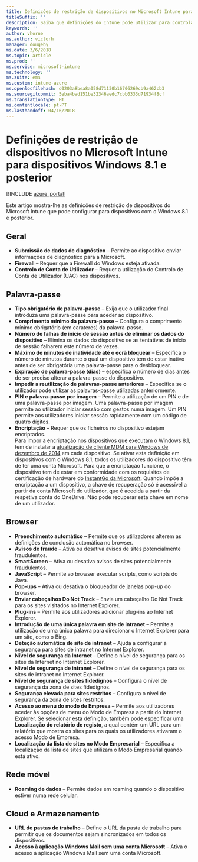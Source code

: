 ```yaml
---
title: Definições de restrição de dispositivos no Microsoft Intune para dispositivos com o Windows 8.1
titleSuffix: ''
description: Saiba que definições do Intune pode utilizar para controlar as definições e funcionalidades em dispositivos com o Windows 8.1.
keywords: ''
author: vhorne
ms.author: victorh
manager: dougeby
ms.date: 3/6/2018
ms.topic: article
ms.prod: ''
ms.service: microsoft-intune
ms.technology: ''
ms.suite: ems
ms.custom: intune-azure
ms.openlocfilehash: d0203a8bea8a058d71130b16706269cb9a462cb3
ms.sourcegitcommit: 5eba4bad151be32346aedc7cbb0333d71934f8cf
ms.translationtype: HT
ms.contentlocale: pt-PT
ms.lasthandoff: 04/16/2018
---
```

# <a name="microsoft-intune-windows-81-and-later-device-restriction-settings"></a>Definições de restrição de dispositivos no Microsoft Intune para dispositivos Windows 8.1 e posterior

[!INCLUDE [azure_portal](./includes/azure_portal.md)]

Este artigo mostra-lhe as definições de restrição de dispositivos do Microsoft Intune que pode configurar para dispositivos com o Windows 8.1 e posterior.


## <a name="general"></a>Geral

-   **Submissão de dados de diagnóstico** – Permite ao dispositivo enviar informações de diagnóstico para a Microsoft.
-   **Firewall** – Requer que a Firewall do Windows esteja ativada.
-   **Controlo de Conta de Utilizador** – Requer a utilização do Controlo de Conta de Utilizador (UAC) nos dispositivos.

## <a name="password"></a>Palavra-passe
-   **Tipo obrigatório de palavra-passe** – Exija que o utilizador final introduza uma palavra-passe para aceder ao dispositivo.
-   **Comprimento mínimo da palavra-passe** – Configura o comprimento mínimo obrigatório (em carateres) da palavra-passe.
-   **Número de falhas de início de sessão antes de eliminar os dados do dispositivo** – Elimina os dados do dispositivo se as tentativas de início de sessão falharem este número de vezes.
-   **Máximo de minutos de inatividade até o ecrã bloquear** – Especifica o número de minutos durante o qual um dispositivo tem de estar inativo antes de ser obrigatória uma palavra-passe para o desbloquear.
-   **Expiração de palavra-passe (dias)** – especifica o número de dias antes de ser preciso alterar a palavra-passe do dispositivo.
-   **Impedir a reutilização de palavras-passe anteriores** – Especifica se o utilizador pode utilizar as palavras-passe utilizadas anteriormente.
-   **PIN e palavra-passe por imagem** – Permite a utilização de um PIN e de uma palavra-passe por imagem. Uma palavra-passe por imagem permite ao utilizador iniciar sessão com gestos numa imagem. Um PIN permite aos utilizadores iniciar sessão rapidamente com um código de quatro dígitos.
-   **Encriptação** – Requer que os ficheiros no dispositivo estejam encriptados.<br>Para impor a encriptação nos dispositivos que executam o Windows 8.1, tem de instalar a [atualização de cliente MDM para Windows de dezembro de 2014](https://support.microsoft.com/kb/3013816) em cada dispositivo.
Se ativar esta definição em dispositivos com o Windows 8.1, todos os utilizadores do dispositivo têm de ter uma conta Microsoft.
Para que a encriptação funcione, o dispositivo tem de estar em conformidade com os requisitos de certificação de hardware do [InstantGo da Microsoft](https://blogs.windows.com/windowsexperience/2014/06/19/instantgo-a-better-way-to-sleep/#IBHULcTfI4PokO8X.97).
Quando impõe a encriptação a um dispositivo, a chave de recuperação só é acessível a partir da conta Microsoft do utilizador, que é acedida a partir da respetiva conta do OneDrive. Não pode recuperar esta chave em nome de um utilizador.     



## <a name="browser"></a>Browser
-   **Preenchimento automático** – Permite que os utilizadores alterem as definições de conclusão automática no browser.
-   **Avisos de fraude** – Ativa ou desativa avisos de sites potencialmente fraudulentos.
-   **SmartScreen** – Ativa ou desativa avisos de sites potencialmente fraudulentos.
-   **JavaScript** – Permite ao browser executar scripts, como scripts do Java.
-   **Pop-ups** – Ativa ou desativa o bloqueador de janelas pop-up do browser.
-   **Enviar cabeçalhos Do Not Track** – Envia um cabeçalho Do Not Track para os sites visitados no Internet Explorer.
-   **Plug-ins** – Permite aos utilizadores adicionar plug-ins ao Internet Explorer.
-   **Introdução de uma única palavra em site de intranet** – Permite a utilização de uma única palavra para direcionar o Internet Explorer para um site, como o Bing.
-   **Deteção automática de site de intranet** – Ajuda a configurar a segurança para sites de intranet no Internet Explorer.
-   **Nível de segurança da Internet** – Define o nível de segurança para os sites da Internet no Internet Explorer.
-   **Nível de segurança de intranet** – Define o nível de segurança para os sites de intranet no Internet Explorer.
-   **Nível de segurança de sites fidedignos** – Configura o nível de segurança da zona de sites fidedignos.
-   **Segurança elevada para sites restritos** – Configura o nível de segurança da zona de sites restritos.
-   **Acesso ao menu do modo de Empresa** – Permite aos utilizadores aceder às opções de menu do Modo de Empresa a partir do Internet Explorer.
Se selecionar esta definição, também pode especificar uma **Localização do relatório de registo**, a qual contém um URL para um relatório que mostra os sites para os quais os utilizadores ativaram o acesso Modo de Empresa.
-   **Localização da lista de sites no Modo Empresarial** – Especifica a localização da lista de sites que utilizam o Modo Empresarial quando está ativo.

## <a name="cellular"></a>Rede móvel
-   **Roaming de dados** – Permite dados em roaming quando o dispositivo estiver numa rede celular.

## <a name="cloud-and-storage"></a>Cloud e Armazenamento
-   **URL de pastas de trabalho** – Define o URL da pasta de trabalho para permitir que os documentos sejam sincronizados em todos os dispositivos.
-   **Acesso à aplicação Windows Mail sem uma conta Microsoft** – Ativa o acesso à aplicação Windows Mail sem uma conta Microsoft.    
